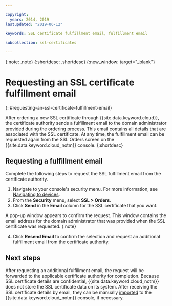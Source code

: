 ```yaml
---

copyright:
  years: 2014, 2019
lastupdated: "2019-06-12"

keywords: SSL certificate fulfillment email, fulfillment email

subcollection: ssl-certificates

---
```


{:note: .note}
{:shortdesc: .shortdesc}
{:new_window: target="_blank"}

# Requesting an SSL certificate fulfillment email
{: #requesting-an-ssl-certificate-fulfillment-email}

After ordering a new SSL certificate through {{site.data.keyword.cloud}}, the certificate authority sends a fulfillment email to the domain administrator provided during the ordering process. This email contains all details that are associated with the SSL certificate. At any time, the fulfillment email can be requested again from the SSL Orders screen on the {{site.data.keyword.cloud_notm}} console.
{:shortdesc}

## Requesting a fulfillment email
Complete the following steps to request the SSL fulfillment email from the certificate authority.

1. Navigate to your console's security menu. For more information, see [Navigating to devices](/docs/infrastructure/ssl-certificates?topic=virtual-servers-navigating-devices).
2. From the **Security** menu, select **SSL > Orders**.
3. Click **Send** in the **Email** column for the SSL certificate that you want.

  A pop-up window appears to confirm the request. This window contains the email address for the domain administrator that was provided when the SSL certificate was requested.
  {:note}

4. Click **Resend Email** to confirm the selection and request an additional fulfillment email from the certificate authority.

## Next steps

After requesting an additional fulfillment email, the request will be forwarded to the applicable certificate authority for completion. Because SSL certificate details are confidential, {{site.data.keyword.cloud_notm}} does not store the SSL certificate data on its system. After receiving the SSL certificate details by email, they can be manually [imported](/docs/infrastructure/ssl-certificates?topic=ssl-certificates-importing-ssl-certificates#importing-ssl-certificates) to the {{site.data.keyword.cloud_notm}} console, if necessary.
